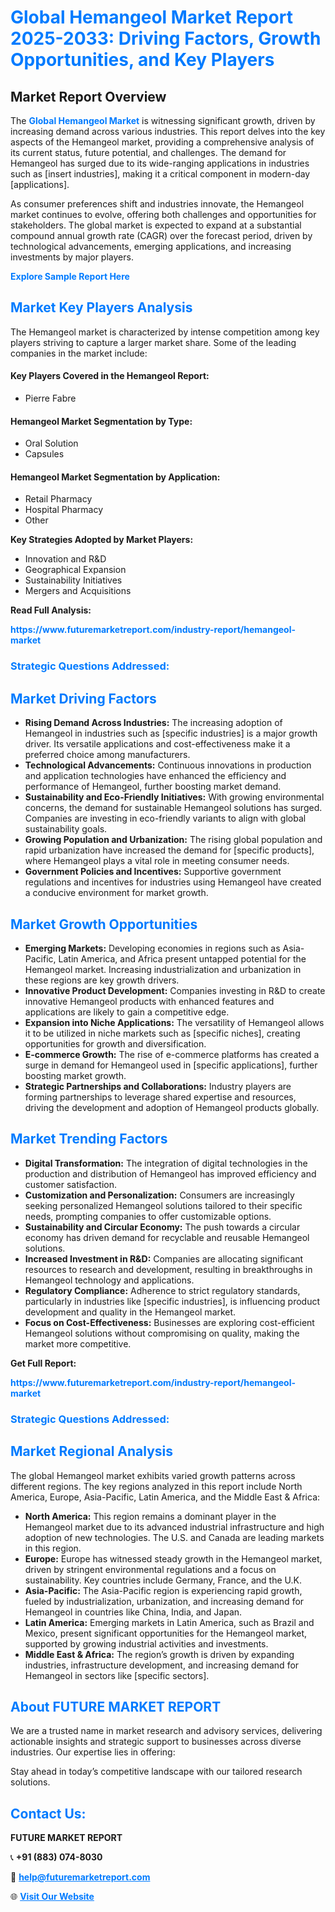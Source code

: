 <h1 style="color: #007BFF;">Global Hemangeol Market Report 2025-2033: Driving Factors, Growth Opportunities, and Key Players</h1>

<section id="overview">
<h2>Market Report Overview</h2>
<p>The <a href="https://www.futuremarketreport.com/industry-report/hemangeol-market" style="color: #007BFF; text-decoration: none;"><strong>Global Hemangeol Market</strong></a> is witnessing significant growth, driven by increasing demand across various industries. This report delves into the key aspects of the Hemangeol market, providing a comprehensive analysis of its current status, future potential, and challenges. The demand for Hemangeol has surged due to its wide-ranging applications in industries such as [insert industries], making it a critical component in modern-day [applications].</p>
<p>As consumer preferences shift and industries innovate, the Hemangeol market continues to evolve, offering both challenges and opportunities for stakeholders. The global market is expected to expand at a substantial compound annual growth rate (CAGR) over the forecast period, driven by technological advancements, emerging applications, and increasing investments by major players.</p>
</section>

<section id="overview">
<p><a href="https://www.futuremarketreport.com/request-sample/reportId=59121" style="color: #007BFF; text-decoration: none;"><strong>Explore Sample Report Here</strong></a></p>
</section>

<section id="key-players">
<h2 style="color: #007BFF;">Market Key Players Analysis</h2>
<p>The Hemangeol market is characterized by intense competition among key players striving to capture a larger market share. Some of the leading companies in the market include:</p>
<h4>Key Players Covered in the Hemangeol Report:</h4>
<ul><li>Pierre Fabre</li></ul>
<h4>Hemangeol Market Segmentation by Type:</h4>
<ul><li>Oral Solution</li><li>Capsules</li></ul>

<h4>Hemangeol Market Segmentation by Application:</h4>
<ul><li>Retail Pharmacy</li><li>Hospital Pharmacy</li><li>Other</li></ul>
<p><strong>Key Strategies Adopted by Market Players:</strong></p>
<ul>
<li>Innovation and R&D</li>
<li>Geographical Expansion</li>
<li>Sustainability Initiatives</li>
<li>Mergers and Acquisitions</li>
</ul>
</section>

<section>
<p><strong>Read Full Analysis: </strong></p><a href="https://www.futuremarketreport.com/industry-report/hemangeol-market" style="color: #007BFF; text-decoration: none;"><strong>https://www.futuremarketreport.com/industry-report/hemangeol-market</strong></a>
<h3 style="color: #007BFF;">Strategic Questions Addressed:</h3>
</section>

<section id="driving-factors">
<h2 style="color: #007BFF;">Market Driving Factors</h2>
<ul>
<li><strong>Rising Demand Across Industries:</strong> The increasing adoption of Hemangeol in industries such as [specific industries] is a major growth driver. Its versatile applications and cost-effectiveness make it a preferred choice among manufacturers.</li>
<li><strong>Technological Advancements:</strong> Continuous innovations in production and application technologies have enhanced the efficiency and performance of Hemangeol, further boosting market demand.</li>
<li><strong>Sustainability and Eco-Friendly Initiatives:</strong> With growing environmental concerns, the demand for sustainable Hemangeol solutions has surged. Companies are investing in eco-friendly variants to align with global sustainability goals.</li>
<li><strong>Growing Population and Urbanization:</strong> The rising global population and rapid urbanization have increased the demand for [specific products], where Hemangeol plays a vital role in meeting consumer needs.</li>
<li><strong>Government Policies and Incentives:</strong> Supportive government regulations and incentives for industries using Hemangeol have created a conducive environment for market growth.</li>
</ul>
</section>

<section id="growth-opportunities">
<h2 style="color: #007BFF;">Market Growth Opportunities</h2>
<ul>
<li><strong>Emerging Markets:</strong> Developing economies in regions such as Asia-Pacific, Latin America, and Africa present untapped potential for the Hemangeol market. Increasing industrialization and urbanization in these regions are key growth drivers.</li>
<li><strong>Innovative Product Development:</strong> Companies investing in R&D to create innovative Hemangeol products with enhanced features and applications are likely to gain a competitive edge.</li>
<li><strong>Expansion into Niche Applications:</strong> The versatility of Hemangeol allows it to be utilized in niche markets such as [specific niches], creating opportunities for growth and diversification.</li>
<li><strong>E-commerce Growth:</strong> The rise of e-commerce platforms has created a surge in demand for Hemangeol used in [specific applications], further boosting market growth.</li>
<li><strong>Strategic Partnerships and Collaborations:</strong> Industry players are forming partnerships to leverage shared expertise and resources, driving the development and adoption of Hemangeol products globally.</li>
</ul>
</section>

<section id="trending-factors">
<h2 style="color: #007BFF;">Market Trending Factors</h2>
<ul>
<li><strong>Digital Transformation:</strong> The integration of digital technologies in the production and distribution of Hemangeol has improved efficiency and customer satisfaction.</li>
<li><strong>Customization and Personalization:</strong> Consumers are increasingly seeking personalized Hemangeol solutions tailored to their specific needs, prompting companies to offer customizable options.</li>
<li><strong>Sustainability and Circular Economy:</strong> The push towards a circular economy has driven demand for recyclable and reusable Hemangeol solutions.</li>
<li><strong>Increased Investment in R&D:</strong> Companies are allocating significant resources to research and development, resulting in breakthroughs in Hemangeol technology and applications.</li>
<li><strong>Regulatory Compliance:</strong> Adherence to strict regulatory standards, particularly in industries like [specific industries], is influencing product development and quality in the Hemangeol market.</li>
<li><strong>Focus on Cost-Effectiveness:</strong> Businesses are exploring cost-efficient Hemangeol solutions without compromising on quality, making the market more competitive.</li>
</ul>
</section>

<section>
<p><strong>Get Full Report: </strong></p><a href="https://www.futuremarketreport.com/industry-report/hemangeol-market" style="color: #007BFF; text-decoration: none;"><strong>https://www.futuremarketreport.com/industry-report/hemangeol-market</strong></a>
<h3 style="color: #007BFF;">Strategic Questions Addressed:</h3>
</section>


<section id="regional-analysis">
<h2 style="color: #007BFF;">Market Regional Analysis</h2>
<p>The global Hemangeol market exhibits varied growth patterns across different regions. The key regions analyzed in this report include North America, Europe, Asia-Pacific, Latin America, and the Middle East & Africa:</p>
<ul>
<li><strong>North America:</strong> This region remains a dominant player in the Hemangeol market due to its advanced industrial infrastructure and high adoption of new technologies. The U.S. and Canada are leading markets in this region.</li>
<li><strong>Europe:</strong> Europe has witnessed steady growth in the Hemangeol market, driven by stringent environmental regulations and a focus on sustainability. Key countries include Germany, France, and the U.K.</li>
<li><strong>Asia-Pacific:</strong> The Asia-Pacific region is experiencing rapid growth, fueled by industrialization, urbanization, and increasing demand for Hemangeol in countries like China, India, and Japan.</li>
<li><strong>Latin America:</strong> Emerging markets in Latin America, such as Brazil and Mexico, present significant opportunities for the Hemangeol market, supported by growing industrial activities and investments.</li>
<li><strong>Middle East & Africa:</strong> The region’s growth is driven by expanding industries, infrastructure development, and increasing demand for Hemangeol in sectors like [specific sectors].</li>
</ul>
</section>

<footer>
<h2 style="color: #007BFF;">About FUTURE MARKET REPORT</h2>
<p>We are a trusted name in market research and advisory services, delivering actionable insights and strategic support to businesses across diverse industries. Our expertise lies in offering:</p>

<p>Stay ahead in today’s competitive landscape with our tailored research solutions.</p>

<h2 style="color: #007BFF;">Contact Us:</h2>
<p><strong>FUTURE MARKET REPORT</strong></p>
<p>📞 <strong>+91 (883) 074-8030</strong></p>
<p>📧 <strong><a href="mailto:help@futuremarketreport.com" style="color: #007BFF;">help@futuremarketreport.com</a></strong></p>
<p>🌐 <strong><a href="https://www.futuremarketreport.com/" style="color: #007BFF;">Visit Our Website</a></strong></p>
</footer>